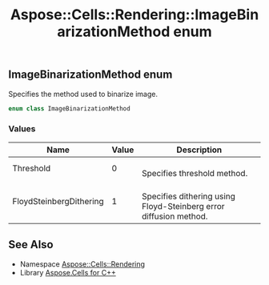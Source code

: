 ﻿---
title: Aspose::Cells::Rendering::ImageBinarizationMethod enum
linktitle: ImageBinarizationMethod
second_title: Aspose.Cells for C++ API Reference
description: 'Aspose::Cells::Rendering::ImageBinarizationMethod enum. Specifies the method used to binarize image in C++.'
type: docs
weight: 1900
url: /cpp/aspose.cells.rendering/imagebinarizationmethod/
---
## ImageBinarizationMethod enum


Specifies the method used to binarize image.

```cpp
enum class ImageBinarizationMethod
```

### Values

| Name | Value | Description |
| --- | --- | --- |
| Threshold | 0 | <br>Specifies threshold method. |
| FloydSteinbergDithering | 1 | <br>Specifies dithering using Floyd-Steinberg error diffusion method. |

## See Also

* Namespace [Aspose::Cells::Rendering](../)
* Library [Aspose.Cells for C++](../../)
